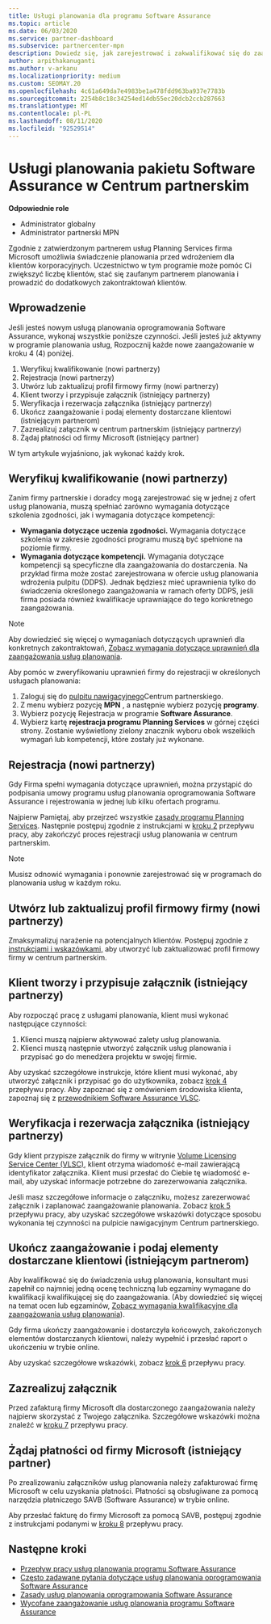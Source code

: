 ```yaml
---
title: Usługi planowania dla programu Software Assurance
ms.topic: article
ms.date: 06/03/2020
ms.service: partner-dashboard
ms.subservice: partnercenter-mpn
description: Dowiedz się, jak zarejestrować i zakwalifikować się do zaangażowania usług planowania firmy Microsoft, dzięki czemu możesz dostarczać szkolenia i inne usługi klientom z pakietem Software Assurance.
author: arpithakanuganti
ms.author: v-arkanu
ms.localizationpriority: medium
ms.custom: SEOMAY.20
ms.openlocfilehash: 4c61a649da7e4983be1a478fdd963ba937e7783b
ms.sourcegitcommit: 2254b8c18c34254ed14db55ec20dcb2ccb287663
ms.translationtype: MT
ms.contentlocale: pl-PL
ms.lasthandoff: 08/11/2020
ms.locfileid: "92529514"
---
```

# <a name="software-assurance-planning-services-in-partner-center"></a>Usługi planowania pakietu Software Assurance w Centrum partnerskim

**Odpowiednie role**

- Administrator globalny
- Administrator partnerski MPN

Zgodnie z zatwierdzonym partnerem usług Planning Services firma Microsoft umożliwia świadczenie planowania przed wdrożeniem dla klientów korporacyjnych. Uczestnictwo w tym programie może pomóc Ci zwiększyć liczbę klientów, stać się zaufanym partnerem planowania i prowadzić do dodatkowych zakontraktowań klientów.

## <a name="get-started"></a>Wprowadzenie

Jeśli jesteś nowym usługą planowania oprogramowania Software Assurance, wykonaj wszystkie poniższe czynności. Jeśli jesteś już aktywny w programie planowania usług, Rozpocznij każde nowe zaangażowanie w kroku 4 (4) poniżej.

1. Weryfikuj kwalifikowanie (nowi partnerzy)
2. Rejestracja (nowi partnerzy)
3. Utwórz lub zaktualizuj profil firmowy firmy (nowi partnerzy)
4. Klient tworzy i przypisuje załącznik (istniejący partnerzy)
5. Weryfikacja i rezerwacja załącznika (istniejący partnerzy)
6. Ukończ zaangażowanie i podaj elementy dostarczane klientowi (istniejącym partnerom)
7. Zazrealizuj załącznik w centrum partnerskim (istniejący partnerzy)
8. Żądaj płatności od firmy Microsoft (istniejący partner)

W tym artykule wyjaśniono, jak wykonać każdy krok.

## <a name="verify-eligibility-new-partners"></a>Weryfikuj kwalifikowanie (nowi partnerzy)

Zanim firmy partnerskie i doradcy mogą zarejestrować się w jednej z ofert usług planowania, muszą spełniać zarówno wymagania dotyczące szkolenia zgodności, jak i wymagania dotyczące kompetencji:

- **Wymagania dotyczące uczenia zgodności.** Wymagania dotyczące szkolenia w zakresie zgodności programu muszą być spełnione na poziomie firmy.
- **Wymagania dotyczące kompetencji.** Wymagania dotyczące kompetencji są specyficzne dla zaangażowania do dostarczenia. Na przykład firma może zostać zarejestrowana w ofercie usług planowania wdrożenia pulpitu (DDPS). Jednak będziesz mieć uprawnienia tylko do świadczenia określonego zaangażowania w ramach oferty DDPS, jeśli firma posiada również kwalifikacje uprawniające do tego konkretnego zaangażowania.

>[!NOTE]
> Aby dowiedzieć się więcej o wymaganiach dotyczących uprawnień dla konkretnych zakontraktowań, [Zobacz wymagania dotyczące uprawnień dla zaangażowania usług planowania](software-assurance-dps-requirements.md).

Aby pomóc w zweryfikowaniu uprawnień firmy do rejestracji w określonych usługach planowania:

1. Zaloguj się do [pulpitu nawigacyjnego](https://partner.microsoft.com/dashboard/home)Centrum partnerskiego.
2. Z menu wybierz pozycję **MPN** , a następnie wybierz pozycję **programy**.
3. Wybierz pozycję Rejestracja w programie **Software Assurance**.
4. Wybierz kartę **rejestracja programu Planning Services** w górnej części strony. Zostanie wyświetlony zielony znacznik wyboru obok wszelkich wymagań lub kompetencji, które zostały już wykonane.

## <a name="enroll-new-partners"></a>Rejestracja (nowi partnerzy)

Gdy Firma spełni wymagania dotyczące uprawnień, można przystąpić do podpisania umowy programu usług planowania oprogramowania Software Assurance i rejestrowania w jednej lub kilku ofertach programu.

Najpierw Pamiętaj, aby przejrzeć wszystkie [zasady programu Planning Services](https://go.microsoft.com/fwlink/?linkid=2115984). Następnie postępuj zgodnie z instrukcjami w [kroku 2](https://go.microsoft.com/fwlink/?linkid=2115983) przepływu pracy, aby zakończyć proces rejestracji usług planowania w centrum partnerskim.

>[!NOTE]
> Musisz odnowić wymagania i ponownie zarejestrować się w programach do planowania usług w każdym roku.

## <a name="create-or-update-your-companys-business-profile-new-partners"></a>Utwórz lub zaktualizuj profil firmowy firmy (nowi partnerzy)

Zmaksymalizuj narażenie na potencjalnych klientów. Postępuj zgodnie z [instrukcjami i wskazówkami,](create-a-marketing-profile.md) aby utworzyć lub zaktualizować profil firmowy firmy w centrum partnerskim.

## <a name="customer-creates-and-assigns-voucher-existing-partners"></a>Klient tworzy i przypisuje załącznik (istniejący partnerzy)

Aby rozpocząć pracę z usługami planowania, klient musi wykonać następujące czynności:

1. Klienci muszą najpierw aktywować zalety usług planowania.
2. Klienci muszą następnie utworzyć załącznik usług planowania i przypisać go do menedżera projektu w swojej firmie.

Aby uzyskać szczegółowe instrukcje, które klient musi wykonać, aby utworzyć załącznik i przypisać go do użytkownika, zobacz [krok 4](https://go.microsoft.com/fwlink/?linkid=2115983) przepływu pracy. Aby zapoznać się z omówieniem środowiska klienta, zapoznaj się z [przewodnikiem Software Assurance VLSC](https://download.microsoft.com/download/A/7/D/A7D04694-1B1E-4B18-918F-0EDCD43BA2E5/VLSC-Software-Assurance-Guide_en-US.pdf).

## <a name="validate-and-reserve-voucher-existing-partners"></a>Weryfikacja i rezerwacja załącznika (istniejący partnerzy)

Gdy klient przypisze załącznik do firmy w witrynie [Volume Licensing Service Center (VLSC)](https://www.microsoft.com/Licensing/servicecenter/default.aspx), klient otrzyma wiadomość e-mail zawierającą identyfikator załącznika. Klient musi przesłać do Ciebie tę wiadomość e-mail, aby uzyskać informacje potrzebne do zarezerwowania załącznika.

Jeśli masz szczegółowe informacje o załączniku, możesz zarezerwować załącznik i zaplanować zaangażowanie planowania. Zobacz [krok 5](https://go.microsoft.com/fwlink/?linkid=2115983) przepływu pracy, aby uzyskać szczegółowe wskazówki dotyczące sposobu wykonania tej czynności na pulpicie nawigacyjnym Centrum partnerskiego.

## <a name="complete-engagement-and-provide-deliverables-to-your-customer-existing-partners"></a>Ukończ zaangażowanie i podaj elementy dostarczane klientowi (istniejącym partnerom)

Aby kwalifikować się do świadczenia usług planowania, konsultant musi zapełnił co najmniej jedną ocenę techniczną lub egzaminy wymagane do kwalifikacji kwalifikującej się do zaangażowania. (Aby dowiedzieć się więcej na temat ocen lub egzaminów, [Zobacz wymagania kwalifikacyjne dla zaangażowania usług planowania](software-assurance-dps-requirements.md)).

Gdy firma ukończy zaangażowanie i dostarczyła końcowych, zakończonych elementów dostarczanych klientowi, należy wypełnić i przesłać raport o ukończeniu w trybie online.

Aby uzyskać szczegółowe wskazówki, zobacz [krok 6](https://go.microsoft.com/fwlink/?linkid=2115983) przepływu pracy.

## <a name="redeem-voucher"></a>Zazrealizuj załącznik

Przed zafakturą firmy Microsoft dla dostarczonego zaangażowania należy najpierw skorzystać z Twojego załącznika. Szczegółowe wskazówki można znaleźć w [kroku 7](https://go.microsoft.com/fwlink/?linkid=2115983) przepływu pracy.

## <a name="request-payment-from-microsoft-existing-partners"></a>Żądaj płatności od firmy Microsoft (istniejący partner)

Po zrealizowaniu załączników usług planowania należy zafakturować firmę Microsoft w celu uzyskania płatności. Płatności są obsługiwane za pomocą narzędzia płatniczego SAVB (Software Assurance) w trybie online.

Aby przesłać fakturę do firmy Microsoft za pomocą SAVB, postępuj zgodnie z instrukcjami podanymi w [kroku 8](https://go.microsoft.com/fwlink/?linkid=2115983) przepływu pracy.

## <a name="next-steps"></a>Następne kroki

- [Przepływ pracy usług planowania programu Software Assurance](https://go.microsoft.com/fwlink/?linkid=2115983)
- [Często zadawane pytania dotyczące usług planowania oprogramowania Software Assurance](https://go.microsoft.com/fwlink/?linkid=2116077)
- [Zasady usług planowania oprogramowania Software Assurance](https://go.microsoft.com/fwlink/?linkid=2115984)
- [Wycofane zaangażowanie usług planowania programu Software Assurance](https://query.prod.cms.rt.microsoft.com/cms/api/am/binary/RE4sln9)
